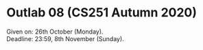 # Outlab 08 (CS251 Autumn 2020)

Given on: 26th October (Monday).  
Deadline: 23:59, 8th November (Sunday).
